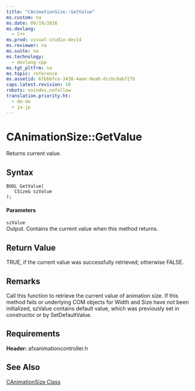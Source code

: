 ```yaml
---
title: "CAnimationSize::GetValue"
ms.custom: na
ms.date: 09/19/2016
ms.devlang: 
  - C++
ms.prod: visual-studio-dev14
ms.reviewer: na
ms.suite: na
ms.technology: 
  - devlang-cpp
ms.tgt_pltfrm: na
ms.topic: reference
ms.assetid: 67bbbfce-3438-4aee-9ea6-dccbc0abf27b
caps.latest.revision: 10
robots: noindex,nofollow
translation.priority.ht: 
  - de-de
  - ja-jp
---
```

# CAnimationSize::GetValue
Returns current value.  
  
## Syntax  
  
```  
BOOL GetValue(  
   CSize& szValue  
);  
```  
  
#### Parameters  
 `szValue`  
 Output. Contains the current value when this method returns.  
  
## Return Value  
 TRUE, if the current value was successfully retrieved; otherwise FALSE.  
  
## Remarks  
 Call this function to retrieve the current value of animation size. If this method fails or underlying COM objects for Width and Size have not been initialized, szValue contains default value, which was previously set in constructor or by SetDefaultValue.  
  
## Requirements  
 **Header:** afxanimationcontroller.h  
  
## See Also  
 [CAnimationSize Class](../vs140/CAnimationSize-Class.md)